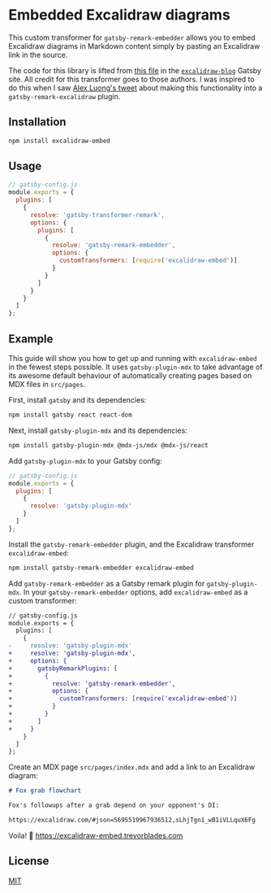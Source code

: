 # Embedded Excalidraw diagrams

This custom transformer for `gatsby-remark-embedder` allows you to embed Excalidraw diagrams in Markdown content simply by pasting an Excalidraw link in the source.

The code for this library is lifted from [this file](https://github.com/excalidraw/excalidraw-blog/blob/master/src/excalidraw-embed/index.js) in the [`excalidraw-blog`](https://github.com/excalidraw/excalidraw-blog) Gatsby site. All credit for this transformer goes to those authors. I was inspired to do this when I saw [Alex Luong's tweet](https://twitter.com/alex__luong/status/1257909443112497153) about making this functionality into a `gatsby-remark-excalidraw` plugin.

## Installation

```bash
npm install excalidraw-embed
```

## Usage

```js
// gatsby-config.js
module.exports = {
  plugins: [
    {
      resolve: 'gatsby-transformer-remark',
      options: {
        plugins: [
          {
            resolve: 'gatsby-remark-embedder',
            options: {
              customTransformers: [require('excalidraw-embed')]
            }
          }
        ]
      }
    }
  ]
};
```

## Example

This guide will show you how to get up and running with `excalidraw-embed` in the fewest steps possible. It uses `gatsby-plugin-mdx` to take advantage of its awesome default behaviour of automatically creating pages based on MDX files in `src/pages`.

First, install `gatsby` and its dependencies:

```bash
npm install gatsby react react-dom
```

Next, install `gatsby-plugin-mdx` and its dependencies:

```bash
npm install gatsby-plugin-mdx @mdx-js/mdx @mdx-js/react
```

Add `gatsby-plugin-mdx` to your Gatsby config:

```js
// gatsby-config.js
module.exports = {
  plugins: [
    {
      resolve: 'gatsby-plugin-mdx'
    }
  ]
};
```

Install the `gatsby-remark-embedder` plugin, and the Excalidraw transformer `excalidraw-embed`:

```bash
npm install gatsby-remark-embedder excalidraw-embed
```

Add `gatsby-remark-embedder` as a Gatsby remark plugin for `gatsby-plugin-mdx`. In your `gatsby-remark-embedder` options, add `excalidraw-embed` as a custom transformer:

```diff
// gatsby-config.js
module.exports = {
  plugins: [
    {
-     resolve: 'gatsby-plugin-mdx'
+     resolve: 'gatsby-plugin-mdx',
+     options: {
+       gatsbyRemarkPlugins: [
+         {
+           resolve: 'gatsby-remark-embedder',
+           options: {
+             customTransformers: [require('excalidraw-embed')]
+           }
+         }
+       ]
+     }
    }
  ]
};
```

Create an MDX page `src/pages/index.mdx` and add a link to an Excalidraw diagram:

```md
# Fox grab flowchart

Fox's followups after a grab depend on your opponent's DI:

https://excalidraw.com/#json=5695519967936512,sLhjTgn1_wB1iVLLquX6Fg
```

Voila! 🎉 https://excalidraw-embed.trevorblades.com

## License

[MIT](./LICENSE)
